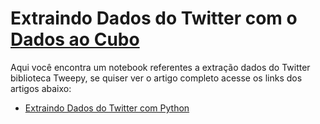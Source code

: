 # Extraindo Dados do Twitter com o [Dados ao Cubo](https://www.dadosaocubo.com/)

Aqui você encontra um notebook referentes a extração dados do Twitter biblioteca Tweepy, se quiser ver o artigo completo acesse os links dos artigos abaixo:

+ [Extraindo Dados do Twitter com Python](https://dadosaocubo.com/extraindo-dados-do-twitter-com-python/)
